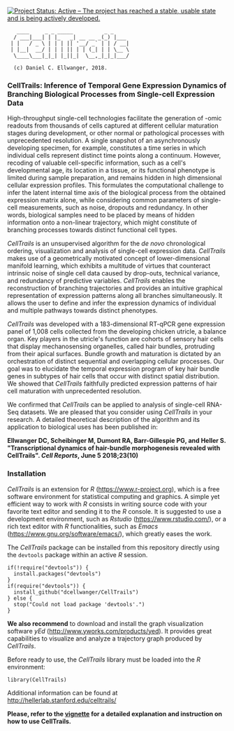 <!-- STATUS -->
[![Project Status: Active – The project has reached a stable, usable state and is being actively developed.](http://www.repostatus.org/badges/latest/active.svg)](http://www.repostatus.org/#active)
<!-- ![Build Status](https://travis-ci.com/dcellwanger/CellTrails.svg?branch=master) -->
<!-- ------------------------------------------------------------------------------- -->

```{r}
   ____     _ _ _____          _ _
  / ___|___| | |_   _| __ __ _(_) |___
 | |   / _ \ | | | || '__/ _` | | / __|
 | |__|  __/ | | | || | | (_| | | \__ \
  \____\___|_|_| |_||_|  \__,_|_|_|___/
  
  (c) Daniel C. Ellwanger, 2018.

```
### CellTrails: Inference of Temporal Gene Expression Dynamics of Branching Biological Processes from Single-cell Expression Data

  High-throughput single-cell technologies facilitate the generation of -omic readouts from thousands of cells captured at different cellular maturation stages during development, or other normal or pathological processes with unprecedented resolution. A single snapshot of an asynchronously developing specimen, for example, constitutes a time series in which individual cells represent distinct time points along a continuum. However, recoding of valuable cell-specific information, such as a cell's developmental age, its location in a tissue, or its functional phenotype is limited during sample preparation, and remains hidden in high dimensional cellular expression profiles. This formulates the computational challenge to infer the latent internal time axis of the biological process from the obtained expression matrix alone, while considering common parameters of single-cell measurements, such as noise, dropouts and redundancy. In other words, biological samples need to be placed by means of hidden information onto a non-linear trajectory, which might constitute of branching processes towards distinct functional cell types.

  _CellTrails_ is an unsupervised algorithm for the _de novo_ chronological ordering, visualization and analysis of single-cell expression data. _CellTrails_ makes use of a geometrically motivated concept of lower-dimensional manifold learning, which exhibits a multitude of virtues that counteract intrinsic noise of single cell data caused by drop-outs, technical variance, and redundancy of predictive variables. _CellTrails_ enables the reconstruction of branching trajectories and provides an intuitive graphical representation of expression patterns along all branches simultaneously. It allows the user to define and infer the expression dynamics of individual and multiple pathways towards distinct phenotypes.

  _CellTrails_ was developed with a 183-dimensional RT-qPCR gene expression panel of 1,008 cells collected from the developing chicken utricle, a balance organ. Key players in the utricle's function are cohorts of sensory hair cells that display mechanosensing organelles, called hair bundles, protruding from their apical surfaces. Bundle growth and maturation is dictated by an orchestration of distinct sequential and overlapping cellular processes. Our goal was to elucidate the temporal expression program of key hair bundle genes in subtypes of hair cells that occur with distinct spatial distribution. We showed that _CellTrails_ faithfully predicted expression patterns of hair cell maturation with unprecedented resolution.
  
  We confirmed that _CellTrails_ can be applied to analysis of single-cell RNA-Seq datasets. We are pleased that you consider using _CellTrails_ in your research. A detailed theoretical description of the algorithm and its application to biological uses has been published in:
  
  __Ellwanger DC, Scheibinger M, Dumont RA, Barr-Gillespie PG, and Heller S. "Transcriptional dynamics of hair-bundle morphogenesis revealed with CellTrails". _Cell Reports_, June 5 2018;23(10)__

<!-- ---------------------------------- -->
### Installation
<!-- ---------------------------------- -->
*CellTrails* is an extension for _R_ (https://www.r-project.org), which is a free software environment for statistical computing and graphics. A simple yet efficient way to work with _R_ consists in writing source code with your favorite text editor and sending it to the _R_ console. It is suggested to use a development environment, such as _Rstudio_ (https://www.rstudio.com/), or a rich text editor with _R_ functionalities, such as _Emacs_ (https://www.gnu.org/software/emacs/), which greatly eases the work. 

The *CellTrails* package can be installed from this repository directly using the `devtools` package within an active _R_ session.

```{r} 
if(!require("devtools")) {
  install.packages("devtools")
} 
if(require("devtools")) {
  install_github("dcellwanger/CellTrails")
} else {
  stop("Could not load package 'devtools'.")
}
```
<!-- 
**If you are using macOS X**, please note that _CellTrails_ makes use of a library, which depends on _XQuartz_, a version of the X.Org X Window System (X11) that runs on OS X. If your system does not have _XQuartz_ installed yet, you need to download it from http://xquartz.org. Please note, that it also needs to be re-installed when upgrading your macOS to a new major version (https://cran.r-project.org/bin/macosx/). -->

**We also recommend** to download and install the graph visualization software _yEd_ (http://www.yworks.com/products/yed). It provides great capabilities to visualize and analyze a trajectory graph produced by *CellTrails*.

Before ready to use, the *CellTrails* library must be loaded into the _R_ environment:
```{r}
library(CellTrails)
```

Additional information can be found at http://hellerlab.stanford.edu/celltrails/

__Please, refer to the [vignette](https://dcellwanger.github.io/CellTrails-handbook) for a detailed explanation and instruction on how to use CellTrails.__
